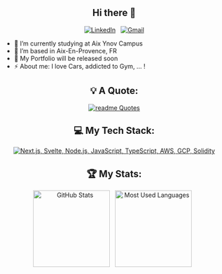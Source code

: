 <div align="center">

## Hi there 👋

[![LinkedIn](https://skillicons.dev/icons?i=linkedin)](https://www.linkedin.com/in/hugo-garrigues-65837024b/) &nbsp;
[![Gmail](https://skillicons.dev/icons?i=gmail)](mailto:hugo.garrigues@ynov.com?subject=Hello%20Hgrs,%20From%20Github)

</div>

- 🔭 I’m currently studying at Aix Ynov Campus
- 🌱 I’m based in Aix-En-Provence, FR 
- 📝 My Portfolio will be released soon
- ⚡ About me: I love Cars, addicted to Gym, ... !

<div align="center">

## 💡 A Quote:

[![readme Quotes](https://quotes-github-readme.vercel.app/api?quote=yes&type=horizontal)](https://github.com/piyushsuthar/github-readme-quotes)

## 💻 My Tech Stack:
    
[![Next.js, Svelte, Node.js, JavaScript, TypeScript, AWS, GCP, Solidity](https://skillicons.dev/icons?i=html,css,js,nodejs,php,mysql,github,docker,python,golang,figma,linux,java,c#,unity,wfa)](https://skillicons.dev)



## 🏆 My Stats:

<p>
    <img height=175 alt="GitHub Stats" src="https://github-readme-stats.vercel.app/api?username=HugoGarrigues&show_icons=true&count_private=true&theme=dark" />&nbsp;&nbsp;
    <img height=175 alt="Most Used Languages" src="https://github-readme-stats.vercel.app/api/top-langs/?username=HugoGarrigues&layout=compact&theme=dark" />&nbsp;&nbsp;
    </p>

</div>

